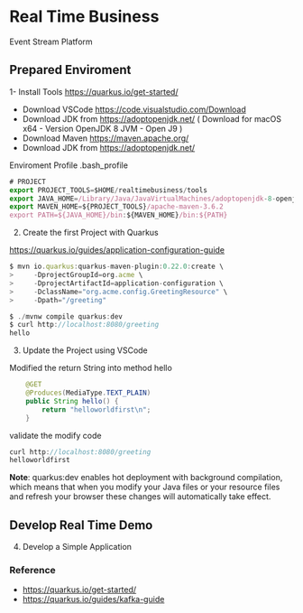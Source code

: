# Real Time Business

Event Stream Platform 

## Prepared Enviroment

1- Install Tools https://quarkus.io/get-started/

* Download VSCode   https://code.visualstudio.com/Download
* Download JDK from https://adoptopenjdk.net/ ( Download for macOS x64 - Version OpenJDK 8 JVM - Open J9 )
* Download Maven https://maven.apache.org/
* Download JDK from https://adoptopenjdk.net/ 

Enviroment Profile .bash_profile 

```javascript
# PROJECT 
export PROJECT_TOOLS=$HOME/realtimebusiness/tools
export JAVA_HOME=/Library/Java/JavaVirtualMachines/adoptopenjdk-8-openj9.jdk/Contents/Home/ 
export MAVEN_HOME=${PROJECT_TOOLS}/apache-maven-3.6.2
export PATH=${JAVA_HOME}/bin:${MAVEN_HOME}/bin:${PATH}
```

2. Create the first Project with Quarkus 

https://quarkus.io/guides/application-configuration-guide

```javascript
$ mvn io.quarkus:quarkus-maven-plugin:0.22.0:create \
>     -DprojectGroupId=org.acme \
>     -DprojectArtifactId=application-configuration \
>     -DclassName="org.acme.config.GreetingResource" \
>     -Dpath="/greeting"

$ ./mvnw compile quarkus:dev 
$ curl http://localhost:8080/greeting
hello

```
3. Update the Project using VSCode 

Modified the return String into method hello

```java
    @GET
    @Produces(MediaType.TEXT_PLAIN)
    public String hello() {
        return "helloworldfirst\n";
    }
```
validate the modify code 

```javascript
curl http://localhost:8080/greeting
helloworldfirst
```
**Note**: quarkus:dev enables hot deployment with background compilation, which means that when you modify your Java files or your resource files and refresh your browser these changes will automatically take effect. 


## Develop Real Time Demo 

4. Develop a Simple Application 

### Reference

* https://quarkus.io/get-started/ 
* https://quarkus.io/guides/kafka-guide
